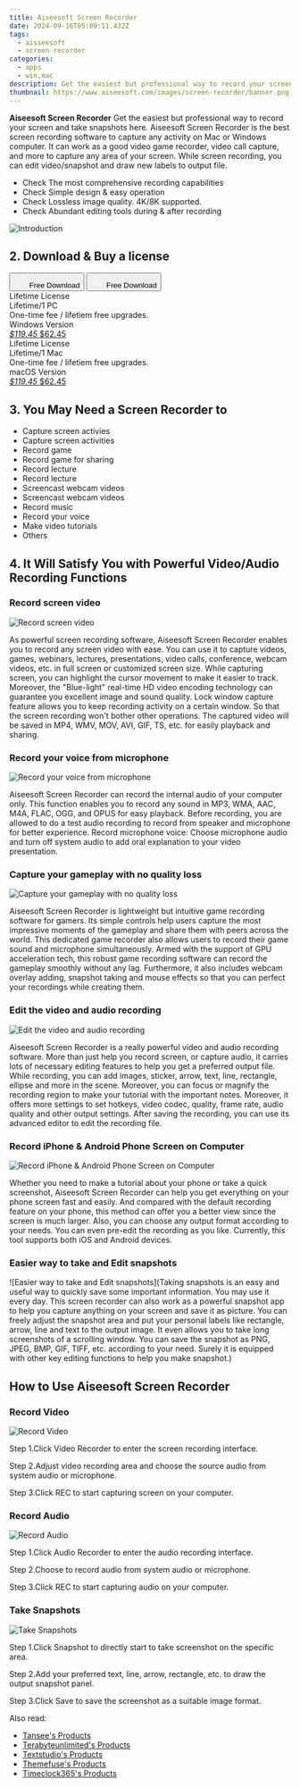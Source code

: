 ```yaml
---
title: Aiseesoft Screen Recorder
date: 2024-09-16T05:09:11.432Z
tags: 
  - aisseesoft
  - screen recorder
categories: 
  - apps
  - win,mac
description: Get the easiest but professional way to record your screen and take snapshots here. 
thumbnail: https://www.aiseesoft.com/images/screen-recorder/banner.png
---
```


**Aiseesoft Screen Recorder** Get the easiest but professional way to record your screen and take snapshots here. Aiseesoft Screen Recorder is the best screen recording software to capture any activity on Mac or Windows computer. It can work as a good video game recorder, video call capture, and more to capture any area of your screen. While screen recording, you can edit video/snapshot and draw new labels to output file.

- Check The most comprehensive recording capabilities
- Check Simple design & easy operation
- Check Lossless image quality. 4K/8K supported.
- Check Abundant editing tools during & after recording

![Introduction](https://www.aiseesoft.com/images/screen-recorder/banner.png)

## 2. Download & Buy a license

<div class="mx-auto flex items-center justify-center space-x-4">
  <button 
  onclick="javascript:window.open('https://secure.2checkout.com/order/checkout.php?PRODS=4731794&QTY=1&COUPON=AISEOHC&DESIGN_TYPE=2&SHORT_FORM=1&AFFILIATE=108875&CART=1', '_blank');
    window.open('https://download.aiseesoft.com/mac/mac-screen-recorder.zip', '_blank');void(0);"
  class="flex flex-row font-bold rounded-lg text-lg w-48 h-16 bg-[#FF8014] text-[#ffffff] items-center justify-center p-2">
    <svg width="24px" height="24px" viewBox="0 0 24 24" xmlns="http://www.w3.org/2000/svg" color="#ffffff" fill="none" stroke="currentColor" stroke-width="3" stroke-linecap="round" stroke-linejoin="round"><path d="M16 2C16.3632 4.17921 14.0879 5.83084 12.8158 6.57142C12.4406 6.78988 12.0172 6.5117 12.0819 6.08234C12.2993 4.63878 13.0941 2.00008 16 2Z" stroke="#f8f7f7" stroke-width="1.5"></path><path d="M9 6.5C9.89676 6.5 10.6905 6.69941 11.2945 6.92013C12.0563 7.19855 12.9437 7.19854 13.7055 6.92012C14.3094 6.6994 15.1032 6.5 15.9999 6.5C17.0852 6.5 18.4649 7.08889 19.4999 8.26666C16 11 17 15.5 20.269 16.6916C19.2253 19.5592 17.2413 21.5 15.4999 21.5C13.9999 21.5 14 20.8 12.5 20.8C11 20.8 11 21.5 9.5 21.5C7 21.5 4 17.5 4 12.5C4 8.5 7 6.5 9 6.5Z" stroke="#f8f7f7" stroke-width="1.5"></path></svg>    
    <span class="font-medium mx-auto">Free Download</span>  
  </button>
  <button 
  onclick="javascript:window.open('https://secure.2checkout.com/order/checkout.php?PRODS=4667672&QTY=1&COUPON=AISEOHC&DESIGN_TYPE=2&SHORT_FORM=1&AFFILIATE=108875&CART=1)', '_blank');
    window.open('https://download.aiseesoft.com/screen-recorder.exe', '_blank');void(0);"
  class="flex flex-row font-bold rounded-lg text-lg w-48 h-16 bg-[#FF8014] text-[#ffffff] items-center justify-center p-2">
    <svg width="24px" height="24px" viewBox="0 0 24 24" xmlns="http://www.w3.org/2000/svg" color="#ffffff" fill="none" stroke="currentColor" stroke-width="3" stroke-linecap="round" stroke-linejoin="round"><path d="M4 16.9865V7.01353C4 6.71792 4.21531 6.46636 4.50737 6.42072L19.3074 4.10822C19.6713 4.05137 20 4.33273 20 4.70103V19.299C20 19.6673 19.6713 19.9486 19.3074 19.8918L4.50737 17.5793C4.21531 17.5336 4 17.2821 4 16.9865Z" stroke="#f8f7f7" stroke-width="1.5"></path><path d="M4 12H20" stroke="#f8f7f7" stroke-width="1.5"></path><path d="M10.5 5.5V18.5" stroke="#f8f7f7" stroke-width="1.5"></path></svg>
    <span class="font-medium mx-auto">Free Download</span>  
  </button>
</div>

<div class="mx-auto flex items-center justify-center">
  <div class="m-8 grid grid-cols-1 gap-6 xl:grid-cols-2">
    <div class="flex w-full flex-col rounded-2xl bg-[#ffffff] text-[#374151] shadow-xl xl:w-96">
      <div class="flex h-full flex-col p-8">
        <div class="pb-6 text-3xl font-bold">Lifetime License</div>
        <div class="pb-12 text-lg">
          Lifetime/1 PC
          <div class="text-xs">One-time fee / lifetiem free upgrades.</div>
          <div class="text-xs">Windows Version</div>
        </div>
        <div class="flex flex-col gap-3 text-base"></div>
        <div class="flex flex-grow"></div>
        <div class="flex pt-10">
          <a href="https://secure.2checkout.com/order/checkout.php?PRODS=4667672&QTY=1&COUPON=AISEOHC&DESIGN_TYPE=2&SHORT_FORM=1&AFFILIATE=108875&CART=1" class="w-full transform cursor-pointer rounded-lg bg-[#7e22ce] p-3 text-center text-xl font-bold !text-[#ffffff] !no-underline transition-transform hover:bg-purple-800 active:scale-95"> 
           <em class="text-base line-through !text-[#c5c5c5]">$119.45</em>
            $62.45
          </a>
        </div>
      </div>
    </div>
    <div class="flex w-full flex-col rounded-2xl bg-[#ffffff] text-[#374151] shadow-xl xl:w-96">
      <div class="flex h-full flex-col p-8">
        <div class="pb-6 text-3xl font-bold">Lifetime License</div>
        <div class="pb-12 text-lg">
          Lifetime/1 Mac
          <div class="text-xs">One-time fee / lifetiem free upgrades.</div>
          <div class="text-xs">macOS Version</div>
        </div>
        <div class="flex flex-col gap-3 text-base"></div>
        <div class="flex flex-grow"></div>
        <div class="flex pt-10">
          <a href="https://secure.2checkout.com/order/checkout.php?PRODS=4731794&QTY=1&COUPON=AISEOHC&DESIGN_TYPE=2&SHORT_FORM=1&AFFILIATE=108875&CART=1" class="w-full transform cursor-pointer rounded-lg bg-[#7e22ce] p-3 text-center text-xl font-bold !text-[#ffffff] !no-underline transition-transform hover:bg-purple-800 active:scale-95">
           <em class="text-base line-through !text-[#c5c5c5]">$119.45</em>
            $62.45
          </a>
        </div>
      </div>
    </div>   
  </div>
</div>

## 3. You May Need a Screen Recorder to 

- Capture screen activies
- Capture screen activities
- Record game
- Record game for sharing
- Record lecture
- Record lecture
- Screencast webcam videos
- Screencast webcam videos
- Record music
- Record your voice
- Make video tutorials
- Others

## 4. It Will Satisfy You with Powerful Video/Audio Recording Functions

### Record screen video

![Record screen video](https://www.aiseesoft.com/images/screen-recorder/big1.jpg)

As powerful screen recording software, Aiseesoft Screen Recorder enables you to record any screen video with ease. You can use it to capture videos, games, webinars, lectures, presentations, video calls, conference, webcam videos, etc. in full screen or customized screen size.
While capturing screen, you can highlight the cursor movement to make it easier to track. Moreover, the "Blue-light" real-time HD video encoding technology can guarantee you excellent image and sound quality. Lock window capture feature allows you to keep recording activity on a certain window. So that the screen recording won't bother other operations. The captured video will be saved in MP4, WMV, MOV, AVI, GIF, TS, etc. for easily playback and sharing.

### Record your voice from microphone

![Record your voice from microphone](https://www.aiseesoft.com/images/screen-recorder/big2.jpg)

Aiseesoft Screen Recorder can record the internal audio of your computer only. This function enables you to record any sound in MP3, WMA, AAC, M4A, FLAC, OGG, and OPUS for easy playback.
Before recording, you are allowed to do a test audio recording to record from speaker and microphone for better experience.
Record microphone voice: Choose microphone audio and turn off system audio to add oral explanation to your video presentation.

### Capture your gameplay with no quality loss

![Capture your gameplay with no quality loss](https://www.aiseesoft.com/images/screen-recorder/record-gameplay.jpg)

Aiseesoft Screen Recorder is lightweight but intuitive game recording software for gamers. Its simple controls help users capture the most impressive moments of the gameplay and share them with peers across the world. This dedicated game recorder also allows users to record their game sound and microphone simultaneously. Armed with the support of GPU acceleration tech, this robust game recording software can record the gameplay smoothly without any lag. Furthermore, it also includes webcam overlay adding, snapshot taking and mouse effects so that you can perfect your recordings while creating them.

### Edit the video and audio recording

![Edit the video and audio recording](https://www.aiseesoft.com/images/screen-recorder/big4.jpg)

Aiseesoft Screen Recorder is a really powerful video and audio recording software. More than just help you record screen, or capture audio, it carries lots of necessary editing features to help you get a preferred output file. While recording, you can add images, sticker, arrow, text, line, rectangle, ellipse and more in the scene. Moreover, you can focus or magnify the recording region to make your tutorial with the important notes. Moreover, it offers more settings to set hotkeys, video codec, quality, frame rate, audio quality and other output settings. After saving the recording, you can use its advanced editor to edit the recording file.

### Record iPhone & Android Phone Screen on Computer

![Record iPhone & Android Phone Screen on Computer](https://www.aiseesoft.com/images/screen-recorder/record-phone-screen.jpg)

Whether you need to make a tutorial about your phone or take a quick screenshot, Aiseesoft Screen Recorder can help you get everything on your phone screen fast and easily. And compared with the default recording feature on your phone, this method can offer you a better view since the screen is much larger. Also, you can choose any output format according to your needs. You can even pre-edit the recording as you like. Currently, this tool supports both iOS and Android devices.

### Easier way to take and Edit snapshots

![Easier way to take and Edit snapshots](Taking snapshots is an easy and useful way to quickly save some important information. You may use it every day. This screen recorder can also work as a powerful snapshot app to help you capture anything on your screen and save it as picture. You can freely adjust the snapshot area and put your personal labels like rectangle, arrow, line and text to the output image. It even allows you to take long screenshots of a scrolling window. You can save the snapshot as PNG, JPEG, BMP, GIF, TIFF, etc. according to your need. Surely it is equipped with other key editing functions to help you make snapshot.)

## How to Use Aiseesoft Screen Recorder

### Record Video

![Record Video](https://www.aiseesoft.com/images/screen-recorder/aiseesoft-screen-recorder-record-video.jpg)

Step 1.Click Video Recorder to enter the screen recording interface.

Step 2.Adjust video recording area and choose the source audio from system audio or microphone.

Step 3.Click REC to start capturing screen on your computer.

### Record Audio

![Record Audio](https://www.aiseesoft.com/images/screen-recorder/aiseesoft-screen-recorder-record-audio.jpg)

Step 1.Click Audio Recorder to enter the audio recording interface.

Step 2.Choose to record audio from system audio or microphone.

Step 3.Click REC to start capturing audio on your computer.

### Take Snapshots

![Take Snapshots](https://www.aiseesoft.com/images/screen-recorder/aiseesoft-screen-recorder-take-snapshots.jpg)

Step 1.Click Snapshot to directly start to take screenshot on the specific area.

Step 2.Add your preferred text, line, arrow, rectangle, etc. to draw the output snapshot panel.

Step 3.Click Save to save the screenshot as a suitable image format.

<ins class="adsbygoogle"
      style="display:block"
      data-ad-client="ca-pub-7571918770474297"
      data-ad-slot="8358498916"
      data-ad-format="auto"
      data-full-width-responsive="true"></ins>

<span class="atpl-alsoreadstyle">Also read:</span>
<div><ul>
<li><a href="https://tools.techidaily.com/tansee/products/"><u>Tansee's Products</u></a></li>
<li><a href="https://tools.techidaily.com/terabyteunlimited/products/"><u>Terabyteunlimited's Products</u></a></li>
<li><a href="https://tools.techidaily.com/textstudio/products/"><u>Textstudio's Products</u></a></li>
<li><a href="https://tools.techidaily.com/themefuse/products/"><u>Themefuse's Products</u></a></li>
<li><a href="https://tools.techidaily.com/timeclock365/products/"><u>Timeclock365's Products</u></a></li>
</ul></div>

